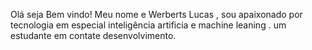 Olá  seja Bem vindo!
   Meu nome e Werberts Lucas , sou apaixonado  por tecnologia em especial  inteligência artificia  e machine leaning . um estudante em contate desenvolvimento.

